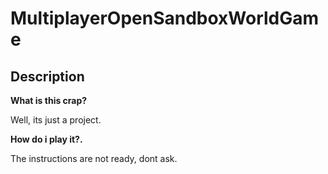 # MultiplayerOpenSandboxWorldGame

## Description

**What is this crap?**

Well, its just a project. 

**How do i play it?.** 

The instructions are not ready, dont ask.

